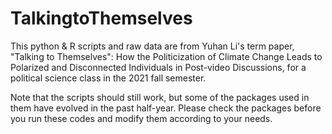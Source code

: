 # TalkingtoThemselves
This python & R scripts and raw data are from Yuhan Li's term paper, "Talking to Themselves": How the Politicization of Climate Change Leads to Polarized and Disconnected Individuals in Post-video Discussions, for a political science class in the 2021 fall semester.

Note that the scripts should still work, but some of the packages used in them have evolved in the past half-year. Please check the packages before you run these codes and modify them according to your needs.
